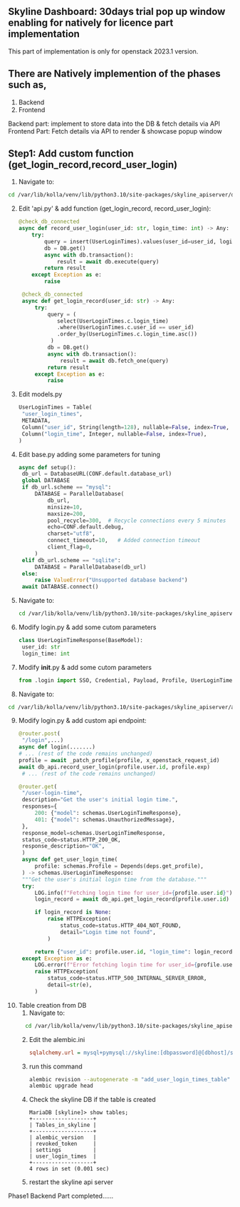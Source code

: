 ## Skyline Dashboard: 30days trial pop up window enabling for natively for licence part implementation

This part of implementation is only for openstack 2023.1 version.

## There are Natively implemention of the phases such as,

1. Backend
2. Frontend

Backend part: implement to store data into the DB & fetch details via API 
Frontend Part: Fetch details via API to render & showcase popup window

## Step1: Add custom function (get_login_record,record_user_login)

1. Navigate to:

```sh
cd /var/lib/kolla/venv/lib/python3.10/site-packages/skyline_apiserver/db/
```
2. Edit 'api.py' & add function (get_login_record, record_user_login):
   ```py
   @check_db_connected
   async def record_user_login(user_id: str, login_time: int) -> Any:
       try:
           query = insert(UserLoginTimes).values(user_id=user_id, login_time=login_time)
           db = DB.get()
           async with db.transaction():
               result = await db.execute(query)
           return result
       except Exception as e:
           raise

    @check_db_connected
    async def get_login_record(user_id: str) -> Any:
        try:
            query = (
               select(UserLoginTimes.c.login_time)
               .where(UserLoginTimes.c.user_id == user_id)
               .order_by(UserLoginTimes.c.login_time.asc())
             )
            db = DB.get()
            async with db.transaction():
                result = await db.fetch_one(query)
            return result
        except Exception as e:
            raise
     ```
3. Edit models.py 
   ```py
   UserLoginTimes = Table(
    "user_login_times",
    METADATA,
    Column("user_id", String(length=128), nullable=False, index=True, unique=False),
    Column("login_time", Integer, nullable=False, index=True),
   )
   ```
4. Edit base.py adding some parameters for tuning
   ```py
   async def setup():
    db_url = DatabaseURL(CONF.default.database_url)
    global DATABASE
    if db_url.scheme == "mysql":
        DATABASE = ParallelDatabase(
            db_url,
            minsize=10,
            maxsize=200,
            pool_recycle=300,  # Recycle connections every 5 minutes
            echo=CONF.default.debug,
            charset="utf8",
            connect_timeout=10,   # Added connection timeout
            client_flag=0,
        )
    elif db_url.scheme == "sqlite":
        DATABASE = ParallelDatabase(db_url)
    else:
        raise ValueError("Unsupported database backend")
    await DATABASE.connect()
   ```
5. Navigate to:
   ```sh
   cd /var/lib/kolla/venv/lib/python3.10/site-packages/skyline_apiserver/schemas/
   ```
6. Modify login.py & add some cutom parameters
   ```py
   class UserLoginTimeResponse(BaseModel):
    user_id: str
    login_time: int
   ```
7. Modify __init__.py & add some cutom parameters
   ```py
   from .login import SSO, Credential, Payload, Profile, UserLoginTimeResponse
   ```
8.  Navigate to:
   ```sh
   cd /var/lib/kolla/venv/lib/python3.10/site-packages/skyline_apiserver/api/v1/
   ```
9. Modify login.py & add custom api endpoint:
   ```py
   @router.post(
    "/login",...)
   async def login(.......)
   # ... (rest of the code remains unchanged)
   profile = await _patch_profile(profile, x_openstack_request_id)
   await db_api.record_user_login(profile.user.id, profile.exp)
    # ... (rest of the code remains unchanged)
   
   @router.get(
    "/user-login-time",
    description="Get the user's initial login time.",
    responses={
        200: {"model": schemas.UserLoginTimeResponse},
        401: {"model": schemas.UnauthorizedMessage},
    },
    response_model=schemas.UserLoginTimeResponse,
    status_code=status.HTTP_200_OK,
    response_description="OK",
    )
    async def get_user_login_time(
        profile: schemas.Profile = Depends(deps.get_profile),
    ) -> schemas.UserLoginTimeResponse:
    """Get the user's initial login time from the database."""
    try:
        LOG.info(f"Fetching login time for user_id={profile.user.id}")
        login_record = await db_api.get_login_record(profile.user.id)

        if login_record is None:
            raise HTTPException(
                status_code=status.HTTP_404_NOT_FOUND,
                detail="Login time not found",
            )

        return {"user_id": profile.user.id, "login_time": login_record.login_time}
    except Exception as e:
        LOG.error(f"Error fetching login time for user_id={profile.user.id}: {str(e)}")
        raise HTTPException(
            status_code=status.HTTP_500_INTERNAL_SERVER_ERROR,
            detail=str(e),
        )
   ```
10. Table creation from DB
    1. Navigate to:
    ```sh
      cd /var/lib/kolla/venv/lib/python3.10/site-packages/skyline_apiserver/db/alembic/
    ```
    2. Edit the alembic.ini
       ```ini
       sqlalchemy.url = mysql+pymysql://skyline:[dbpassword]@[dbhost]/skyline
       ```
    3. run this command
       ```sh
       alembic revision --autogenerate -m "add_user_login_times_table"
       alembic upgrade head
       ```
    4. Check the skyline DB if the table is created
       ```
       MariaDB [skyline]> show tables;
       +-------------------+
       | Tables_in_skyline |
       +-------------------+
       | alembic_version   |
       | revoked_token     |
       | settings          |
       | user_login_times  |
       +-------------------+
       4 rows in set (0.001 sec)
       ```
    5. restart the skyline api server

  Phase1 Backend Part completed......



       
       



 
